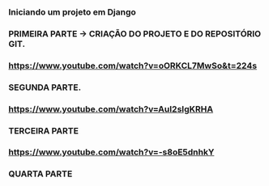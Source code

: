 ### Iniciando um projeto em Django

### PRIMEIRA PARTE -> CRIAÇÃO DO PROJETO E DO REPOSITÓRIO GIT.
### https://www.youtube.com/watch?v=oORKCL7MwSo&t=224s

### SEGUNDA PARTE.
### https://www.youtube.com/watch?v=AuI2sIgKRHA

### TERCEIRA PARTE
### https://www.youtube.com/watch?v=-s8oE5dnhkY

### QUARTA PARTE
### 

